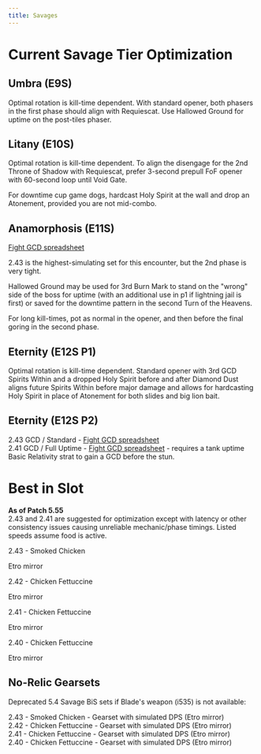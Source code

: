 ```yaml
---
title: Savages
---
```

# Current Savage Tier Optimization

## Umbra (E9S)
Optimal rotation is kill-time dependent. With standard opener, both phasers in the first phase should align with Requiescat. Use Hallowed Ground for uptime on the post-tiles phaser.


## Litany (E10S)
Optimal rotation is kill-time dependent. To align the disengage for the 2nd Throne of Shadow with Requiescat, prefer 3-second prepull FoF opener with 60-second loop until Void Gate.

For downtime cup game dogs, hardcast Holy Spirit at the wall and drop an Atonement, provided you are not mid-combo.


## Anamorphosis (E11S)
[Fight GCD spreadsheet](https://xiv.sleepyshiba.com/pld/sheets/e11s243.png)

2.43 is the highest-simulating set for this encounter, but the 2nd phase is very tight.

Hallowed Ground may be used for 3rd Burn Mark to stand on the "wrong" side of the boss for uptime (with an additional use in p1 if lightning jail is first) or saved for the downtime pattern in the second Turn of the Heavens.

For long kill-times, pot as normal in the opener, and then before the final goring in the second phase.


## Eternity (E12S P1)
Optimal rotation is kill-time dependent. Standard opener with 3rd GCD Spirits Within and a dropped Holy Spirit before and after Diamond Dust aligns future Spirits Within before major damage and allows for hardcasting Holy Spirit in place of Atonement for both slides and big lion bait.


## Eternity (E12S P2)
2.43 GCD / Standard - [Fight GCD spreadsheet](https://xiv.sleepyshiba.com/pld/sheets/e12standard243.png)  
2.41 GCD / Full Uptime - [Fight GCD spreadsheet](https://xiv.sleepyshiba.com/pld/sheets/e12uptime241.png) - requires a tank uptime Basic Relativity strat to gain a GCD before the stun.

# Best in Slot

**As of Patch 5.55**  
2.43 and 2.41 are suggested for optimization except with latency or other consistency issues causing unreliable mechanic/phase timings. Listed speeds assume food is active.


2.43 - Smoked Chicken

Etro mirror


2.42 - Chicken Fettuccine

Etro mirror


2.41 - Chicken Fettuccine

Etro mirror


2.40 - Chicken Fettuccine

Etro mirror


## No-Relic Gearsets
Deprecated 5.4 Savage BiS sets if Blade's weapon (i535) is not available:

2.43 - Smoked Chicken - Gearset with simulated DPS (Etro mirror)  
2.42 - Chicken Fettuccine - Gearset with simulated DPS (Etro mirror)  
2.41 - Chicken Fettuccine - Gearset with simulated DPS (Etro mirror)  
2.40 - Chicken Fettuccine - Gearset with simulated DPS (Etro mirror)  